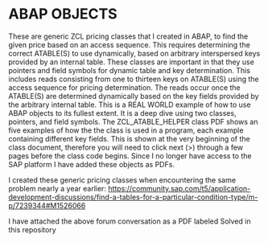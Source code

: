 # ABAP OBJECTS
These are generic ZCL pricing classes that I created in ABAP, to find the given price based on an access sequence.  This requires determining the correct ATABLE(S) to use dynamically, based on arbitrary interspersed keys provided by an internal table. These classes are important in that they use pointers and field symbols for dynamic table and key determination. This includes reads consisting from one to thirteen keys on ATABLE(S) using the access sequence for pricing determination.  The reads occur once the ATABLE(S) are determined dynamically based on the key fields provided by the arbitrary internal table. This is a REAL WORLD example of how to use ABAP objects to its fullest extent. It is a deep dive using two classes, pointers, and field symbols. The ZCL_ATABLE_HELPER class PDF shows an five examples of how the the class is used in a program, each example containing different key fields.  This is shown at the very beginning of the class document, therefore you will need to click next (>) through a few pages before the class code begins. Since I no longer have access to the SAP platform I have added these objects as PDFs.

I created these generic pricing classes when encountering the same problem nearly a year earlier:
https://community.sap.com/t5/application-development-discussions/find-a-tables-for-a-particular-condition-type/m-p/7239344#M1526066

I have attached the above forum conversation as a PDF labeled Solved in this repository
